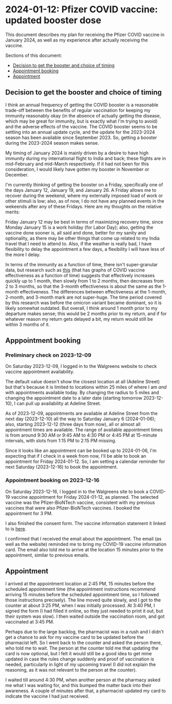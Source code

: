 # 2024-01-12: Pfizer COVID vaccine: updated booster dose

This document describes my plan for receiving the Pfizer COVID vaccine
in January 2024, as well as my experience after actually receiving the
vaccine.

Sections of this document:

* [Decision to get the booster and choice of timing](#decision-to-get-the-booster-and-choice-of-timing)
* [Appointment booking](#appointment-booking)
* [Appointment](#appointment)

## Decision to get the booster and choice of timing

I think an annual frequency of getting the COVID booster is a
reasonable trade-off between the benefits of regular vaccination for
keeping my immunity reasonably okay (in the absence of actually
getting the disease, which may be great for immunity, but is exactly
what I'm trying to avoid) and the adverse effects of the vaccine. The
COVID booster seems to be settling into an annual update cycle, and
the update for the 2023-2024 season has been available since September
2023. So, getting a booster during the 2023-2024 season makes sense.

My timing of January 2024 is mainly driven by a desire to have high
immunity during my international flight to India and back; these
flights are in mid-February and mid-March respectively. If it had not
been for this consideration, I would likely have gotten my booster in
November or December.

I'm currently thinking of getting the booster on a Friday,
specifically one of the days January 12, January 19, and January 26. A
Friday allows me to recover during the weekend, where my externally
imposed load of work or other stimuli is low; also, as of now, I do
not have any planned events in the wekeends after any of these
Fridays. Here are my thoughts on the relative merits:

Friday January 12 may be best in terms of maximizing recovery time,
since Monday January 15 is a work holiday (for Labor Day); also,
getting the vaccine done sooner is, all said and done, better for my
sanity and optionality, as there may be other things that come up
related to my India travel that I need to attend to. Also, if the
weather is really bad, I have flexibility to delay the appointment a
few days, a flexibility I will have less of the more I delay.

In terms of the immunity as a function of time, there isn't
super-granular data, but research such as
[this](https://www.nejm.org/doi/full/10.1056/nejmoa2117128) (that has
graphs of COVID vaccine effectiveness as a function of time) suggests
that effectively increases quickly up to 1 month, then slowly from 1
to 2 months, then decreases from 2 to 3 months, so that the 3-month
effectiveness is about the same as the 1-month effectiveness. The
differences between effectiveness at the 1-month, 2-month, and 3-month
mark are not super-huge. The time period covered by this research was
before the omicron variant became dominant, so it is likely somewhat
outdated. But overall, I think around 1 month prior to my departure
makes sense; this would be 2 months prior to my return, and if for
whatever reason my return gets delayed a bit, my return would still be
within 3 months of it.

## Apppointment booking

### Preliminary check on 2023-12-09

On Saturday 2023-12-09, I logged in to the Walgreens website to check
vaccine appointment availability.

The default value doesn't show the closest location at all (Adeline
Street) but that's because it is limited to locations within 25 miles
of where I am *and* with appointments available today. By changing the
radius to 5 miles and changing the appointment date to a later date
(starting tomorrow 2023-12-10), I can pull up availability at Adeline
Street.

As of 2023-12-09, appointments are available at Adeline Street from
the next day (2023-12-10) all the way to Saturday January 6
(2024-01-06); also, starting 2023-12-12 (three days from now), all or
almost all appointment times are available. The range of available
appointment times is from around 9:30 AM or 9:45 AM to 4:30 PM or 4:45
PM at 15-minute intervals, with slots from 1:15 PM to 2:15 PM missing.

Since it looks like an appointment can be booked up to 2024-01-06, I'm
expecting that if I check in a week from now, I'll be able to book an
appointment for Friday 2024-01-12. So, I am setting a calendar
reminder for next Saturday (2023-12-16) to book the appointment.

### Appointment booking on 2023-12-16

On Saturday 2023-12-16, I logged in to the Walgreens site to book a
COVID-19 vaccine appointment for Friday 2024-01-12, as planned. The
selected vaccine was the Pfizer-BioNTech vaccine, consistent with my
previous vaccines that were also Pfizer-BioNTech vaccines. I booked
the appointment for 3 PM.

I also finished the consent form. The vaccine information statement it
linked to is
[here](https://www.walgreens.com/images/adaptive/pdf/pharmacy/COVID-19_Comirnaty_Pfizer-BioNTech_Fact-Sheet.pdf).

I confirmed that I received the email about the appointment. The email
(as well as the website) reminded me to bring my COVID-19 vaccine
information card. The email also told me to arrive at the location 15
minutes prior to the appointment, similar to previous emails.

## Appointment

I arrived at the appointment location at 2:45 PM, 15 minutes before
the scheduled appointment time (the appointment instructions recommend
arriving 15 minutes before the scheduled appointment time, so I
followed those instructions precisely). The line moved quite slowly,
and I got to the counter at about 3:25 PM, when I was initially
processed. At 3:40 PM, I signed the form (I had filled it online, so
they just needed to print it out, but their system was slow). I then
waited outside the vaccination room, and got vaccinated at 3:45 PM.

Perhaps due to the large backlog, the pharmacist was in a rush and I
didn't get a chance to ask for my vaccine card to be updated before
the pharmacist left. So I went back to the counter and asked the
person there, who told me to wait. The person at the counter told me
that updating the card is now optional, but I felt it would still be a
good idea to get mine updated in case the rules change suddenly and
proof of vaccination is needed, particularly in light of my upcoming
travel (I did not explain the reasoning, as it was not relevant to the
person at the counter).

I waited till around 4:30 PM, when another person at the pharmacy
asked me what I was waiting for, and this bumped the matter back into
their awareness. A couple of minutes after that, a pharmacist updated
my card to indicate the vaccine I had just received.
